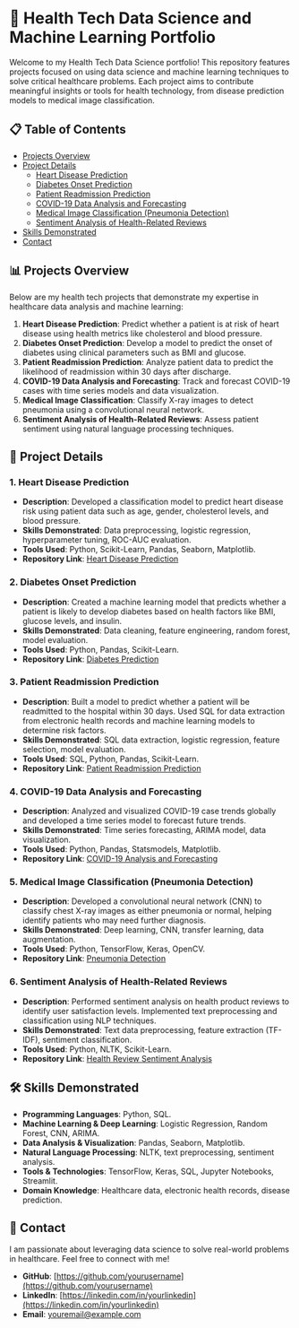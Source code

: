 # 🏥 Health Tech Data Science and Machine Learning Portfolio

Welcome to my Health Tech Data Science portfolio! This repository features projects focused on using data science and machine learning techniques to solve critical healthcare problems. Each project aims to contribute meaningful insights or tools for health technology, from disease prediction models to medical image classification.

## 📋 Table of Contents

- [Projects Overview](#projects-overview)
- [Project Details](#project-details)
  - [Heart Disease Prediction](#1-heart-disease-prediction)
  - [Diabetes Onset Prediction](#2-diabetes-onset-prediction)
  - [Patient Readmission Prediction](#3-patient-readmission-prediction)
  - [COVID-19 Data Analysis and Forecasting](#4-covid-19-data-analysis-and-forecasting)
  - [Medical Image Classification (Pneumonia Detection)](#5-medical-image-classification-pneumonia-detection)
  - [Sentiment Analysis of Health-Related Reviews](#6-sentiment-analysis-of-health-related-reviews)
- [Skills Demonstrated](#skills-demonstrated)
- [Contact](#contact)

## 📊 Projects Overview

Below are my health tech projects that demonstrate my expertise in healthcare data analysis and machine learning:

1. **Heart Disease Prediction**: Predict whether a patient is at risk of heart disease using health metrics like cholesterol and blood pressure.
2. **Diabetes Onset Prediction**: Develop a model to predict the onset of diabetes using clinical parameters such as BMI and glucose.
3. **Patient Readmission Prediction**: Analyze patient data to predict the likelihood of readmission within 30 days after discharge.
4. **COVID-19 Data Analysis and Forecasting**: Track and forecast COVID-19 cases with time series models and data visualization.
5. **Medical Image Classification**: Classify X-ray images to detect pneumonia using a convolutional neural network.
6. **Sentiment Analysis of Health-Related Reviews**: Assess patient sentiment using natural language processing techniques.

## 📂 Project Details

### 1. Heart Disease Prediction

- **Description**: Developed a classification model to predict heart disease risk using patient data such as age, gender, cholesterol levels, and blood pressure.
- **Skills Demonstrated**: Data preprocessing, logistic regression, hyperparameter tuning, ROC-AUC evaluation.
- **Tools Used**: Python, Scikit-Learn, Pandas, Seaborn, Matplotlib.
- **Repository Link**: [Heart Disease Prediction](https://github.com/yourusername/heart-disease-prediction)

### 2. Diabetes Onset Prediction

- **Description**: Created a machine learning model that predicts whether a patient is likely to develop diabetes based on health factors like BMI, glucose levels, and insulin.
- **Skills Demonstrated**: Data cleaning, feature engineering, random forest, model evaluation.
- **Tools Used**: Python, Pandas, Scikit-Learn.
- **Repository Link**: [Diabetes Prediction](https://github.com/yourusername/diabetes-prediction)

### 3. Patient Readmission Prediction

- **Description**: Built a model to predict whether a patient will be readmitted to the hospital within 30 days. Used SQL for data extraction from electronic health records and machine learning models to determine risk factors.
- **Skills Demonstrated**: SQL data extraction, logistic regression, feature selection, model evaluation.
- **Tools Used**: SQL, Python, Pandas, Scikit-Learn.
- **Repository Link**: [Patient Readmission Prediction](https://github.com/yourusername/patient-readmission)

### 4. COVID-19 Data Analysis and Forecasting

- **Description**: Analyzed and visualized COVID-19 case trends globally and developed a time series model to forecast future trends.
- **Skills Demonstrated**: Time series forecasting, ARIMA model, data visualization.
- **Tools Used**: Python, Pandas, Statsmodels, Matplotlib.
- **Repository Link**: [COVID-19 Analysis and Forecasting](https://github.com/yourusername/covid19-forecasting)

### 5. Medical Image Classification (Pneumonia Detection)

- **Description**: Developed a convolutional neural network (CNN) to classify chest X-ray images as either pneumonia or normal, helping identify patients who may need further diagnosis.
- **Skills Demonstrated**: Deep learning, CNN, transfer learning, data augmentation.
- **Tools Used**: Python, TensorFlow, Keras, OpenCV.
- **Repository Link**: [Pneumonia Detection](https://github.com/yourusername/medical-image-classification)

### 6. Sentiment Analysis of Health-Related Reviews

- **Description**: Performed sentiment analysis on health product reviews to identify user satisfaction levels. Implemented text preprocessing and classification using NLP techniques.
- **Skills Demonstrated**: Text data preprocessing, feature extraction (TF-IDF), sentiment classification.
- **Tools Used**: Python, NLTK, Scikit-Learn.
- **Repository Link**: [Health Review Sentiment Analysis](https://github.com/yourusername/health-review-sentiment)

## 🛠 Skills Demonstrated

- **Programming Languages**: Python, SQL.
- **Machine Learning & Deep Learning**: Logistic Regression, Random Forest, CNN, ARIMA.
- **Data Analysis & Visualization**: Pandas, Seaborn, Matplotlib.
- **Natural Language Processing**: NLTK, text preprocessing, sentiment analysis.
- **Tools & Technologies**: TensorFlow, Keras, SQL, Jupyter Notebooks, Streamlit.
- **Domain Knowledge**: Healthcare data, electronic health records, disease prediction.

## 📧 Contact

I am passionate about leveraging data science to solve real-world problems in healthcare. Feel free to connect with me!

- **GitHub**: [https://github.com/yourusername](https://github.com/yourusername)
- **LinkedIn**: [https://linkedin.com/in/yourlinkedin](https://linkedin.com/in/yourlinkedin)
- **Email**: youremail@example.com

